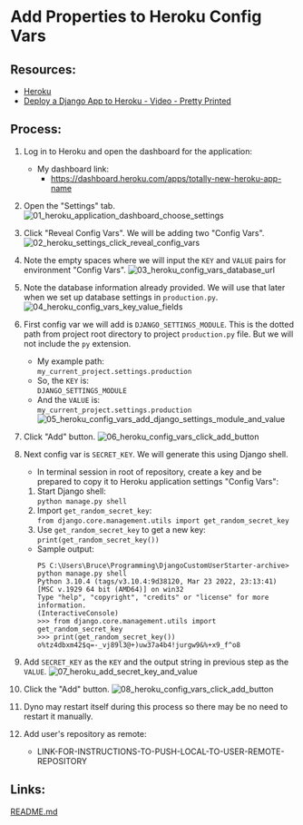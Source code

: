 # Add Properties to Heroku Config Vars

## Resources:
* [Heroku](https://www.heroku.com/)
* [Deploy a Django App to Heroku - Video - Pretty Printed](https://www.youtube.com/watch?v=GMbVzl_aLxM)

## Process:
1. Log in to Heroku and open the dashboard for the application:
    * My dashboard link:
        * https://dashboard.heroku.com/apps/totally-new-heroku-app-name
1. Open the "Settings" tab.
![01_heroku_application_dashboard_choose_settings](https://user-images.githubusercontent.com/47562501/174670415-0d1161b8-f961-4e51-9cb3-cc2378226e45.png)

1. Click "Reveal Config Vars". We will be adding two "Config Vars".
![02_heroku_settings_click_reveal_config_vars](https://user-images.githubusercontent.com/47562501/174670444-789944c3-a649-4940-84c0-56fcf3003885.png)

1. Note the empty spaces where we will input the `KEY` and `VALUE` pairs for environment "Config Vars".
![03_heroku_config_vars_database_url](https://user-images.githubusercontent.com/47562501/174670891-029b14cb-476e-4548-b03d-9639e96cce29.png)

1. Note the database information already provided. We will use that later when we set up database settings in `production.py`.
![04_heroku_config_vars_key_value_fields](https://user-images.githubusercontent.com/47562501/174670940-ffeaaff4-c703-44a7-91cc-fd9a610caff5.png)

1. First config var we will add is `DJANGO_SETTINGS_MODULE`. This is the dotted path from project root directory to project `production.py` file. But we will not include the `py` extension.
    * My example path:  
    `my_current_project.settings.production`
    * So, the `KEY` is:  
    `DJANGO_SETTINGS_MODULE`
    * And the `VALUE` is:  
    `my_current_project.settings.production`
![05_heroku_config_vars_add_django_settings_module_and_value](https://user-images.githubusercontent.com/47562501/174670971-b8096ff2-98d7-46a4-9158-bb022eb96083.png)

1. Click "Add" button.
![06_heroku_config_vars_click_add_button](https://user-images.githubusercontent.com/47562501/174671083-ca3a4e5e-5c66-4222-adb4-cf515416fe70.png)

1. Next config var is `SECRET_KEY`. We will generate this using Django shell.
    * In terminal session in root of repository, create a key and be prepared to copy it to Heroku application settings "Config Vars":
    1. Start Django shell:  
    `python manage.py shell`
    1. Import `get_random_secret_key`:  
    `from django.core.management.utils import get_random_secret_key`
    1. Use `get_random_secret_key` to get a new key:  
    `print(get_random_secret_key())`
    * Sample output:
        ```
        PS C:\Users\Bruce\Programming\DjangoCustomUserStarter-archive> python manage.py shell
        Python 3.10.4 (tags/v3.10.4:9d38120, Mar 23 2022, 23:13:41) [MSC v.1929 64 bit (AMD64)] on win32
        Type "help", "copyright", "credits" or "license" for more information.
        (InteractiveConsole)
        >>> from django.core.management.utils import get_random_secret_key
        >>> print(get_random_secret_key())
        o%tz4dbxm42$q=-_vj89l3@+)uw37a4b4!jurgw9&%+x9_f^o8
        ```

1. Add `SECRET_KEY` as the `KEY` and the output string in previous step as the `VALUE`.
![07_heroku_add_secret_key_and_value](https://user-images.githubusercontent.com/47562501/174671108-022c62ef-f224-4364-867f-244c46b47f41.png)

1. Click the "Add" button.
![08_heroku_config_vars_click_add_button](https://user-images.githubusercontent.com/47562501/174671124-f6fe9b3f-4199-42ab-9c82-66867498248f.png)

1. Dyno may restart itself during this process so there may be no need to restart it manually.
1. Add user's repository as remote:
    * LINK-FOR-INSTRUCTIONS-TO-PUSH-LOCAL-TO-USER-REMOTE-REPOSITORY


## Links:
[README.md](../README.md)
